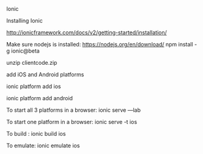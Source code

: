 Ionic

Installing Ionic

http://ionicframework.com/docs/v2/getting-started/installation/

Make sure nodejs is installed: https://nodejs.org/en/download/
npm install -g ionic@beta

unzip clientcode.zip 

add iOS and Android platforms

ionic platform add ios

ionic platform add android

To start all 3 platforms in a browser:
ionic serve —lab


To start one platform in a browser:
ionic serve -t ios


To build :
ionic build ios


To emulate:
ionic emulate ios
